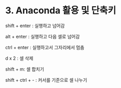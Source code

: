 # 3. Anaconda 활용 및 단축키

shift + enter : 실행하고 넘어감

alt + enter : 실행하고 다음 셀로 넘어감

ctrl + enter : 실행하고서 그자리에서 멈춤

d x 2 : 셀 삭제

shift + m: 셀 합치기 

shift + ctrl + - : 커서를 기준으로 셀 나누기